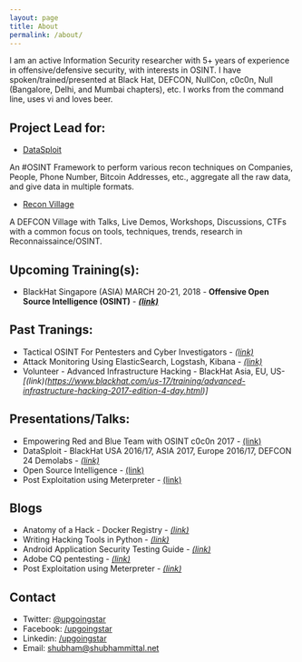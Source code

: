 ```yaml
---
layout: page
title: About
permalink: /about/
---
```


I am an active Information Security researcher with 5+ years of experience in offensive/defensive security, with interests in OSINT. I have spoken/trained/presented at Black Hat, DEFCON, NullCon, c0c0n, Null (Bangalore, Delhi, and Mumbai chapters), etc. I works from the command line, uses vi and loves beer.

## Project Lead for:
* [DataSploit](https://github.com/DataSploit/datasploit)

An #OSINT Framework to perform various recon techniques on Companies, People, Phone Number, Bitcoin Addresses, etc., aggregate all the raw data, and give data in multiple formats. 

* [Recon Village](http://reconvillage.org)

A DEFCON Village with Talks, Live Demos, Workshops, Discussions, CTFs with a common focus on tools, techniques, trends, research in Reconnaissaince/OSINT.

## Upcoming Training(s):
* BlackHat Singapore (ASIA) MARCH 20-21, 2018 - **Offensive Open Source Intelligence (OSINT)**  - ***[(link)](https://www.blackhat.com/asia-18/training/schedule/index.html#offensive-open-source-intelligence-9165)***

## Past Tranings:
* Tactical OSINT For Pentesters and Cyber Investigators -  *[(link)](http://is-ra.org/c0c0n/ws_4)*
* Attack Monitoring Using ElasticSearch, Logstash, Kibana -  *[(link)](https://nullcon.net/website/nullcon-2016/training/attack-monitoring-using-elasticsearch-logstash-kibana.php)*
* Volunteer - Advanced Infrastructure Hacking - BlackHat Asia, EU, US- *[(link)(https://www.blackhat.com/us-17/training/advanced-infrastructure-hacking-2017-edition-4-day.html)]*

## Presentations/Talks:
* Empowering Red and Blue Team with OSINT c0c0n 2017 - [(link)](https://www.slideshare.net/reconvillage/empowering-red-and-blue-teams-with-osint-c0c0n-2017)
* DataSploit - BlackHat USA 2016/17, ASIA 2017, Europe 2016/17, DEFCON 24 Demolabs - *[(link)](https://www.slideshare.net/upgoingstar1/datasploit-blackhat-asia-2017)*
* Open Source Intelligence - [(link)](https://www.slideshare.net/upgoingstar1/osint-testcases-for-pentesters-63372193)
* Post Exploitation using Meterpreter - [(link)](https://www.slideshare.net/upgoingstar1/meterpreter-14053483)

## Blogs
* Anatomy of a Hack - Docker Registry - *[(link)](https://www.notsosecure.com/anatomy-of-a-hack-docker-registry/)*
* Writing Hacking Tools in Python - *[(link)](http://resources.infosecinstitute.com/writing-hacking-tools-with-python-part-1/)*
* Android Application Security Testing Guide - *[(link)](http://resources.infosecinstitute.com/adobe-cq-pentesting-guide-part-1/Guide)*
* Adobe CQ pentesting - *[(link)](http://resources.infosecinstitute.com/adobe-cq-pentesting-guide-part-1/)*
* Post Exploitation using Meterpreter - *[(link)](https://www.exploit-db.com/docs/18229.pdf)*

## Contact
* Twitter: [@upgoingstar](https://twitter.com/upgoingstar)
* Facebook: [/upgoingstar](https://www.facebook.com/upgoingstar)
* Linkedin: [/upgoingstar](https://www.linkedin.com/in/upgoingstar/)
* Email: [shubham@shubhammittal.net](mailto:shubham@shubhammittal.net)
